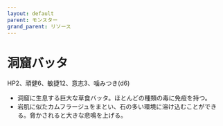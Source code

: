 ```yaml
---
layout: default
parent: モンスター
grand_parent: リソース
---
```


# 洞窟バッタ

HP2、頑健6、敏捷12、意志3、噛みつき(d6)

- 洞窟に生息する巨大な草食バッタ。ほとんどの種類の毒に免疫を持つ。
- 岩肌に似たカムフラージュをまとい、石の多い環境に溶け込むことができる。脅かされると大きな悲鳴を上げる。
